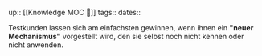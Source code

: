 up:: [[Knowledge MOC 🧠]]
tags:: 
dates:: 

Testkunden lassen sich am einfachsten gewinnen, wenn ihnen ein **"neuer Mechanismus"** vorgestellt wird, den sie selbst noch nicht kennen oder nicht anwenden.